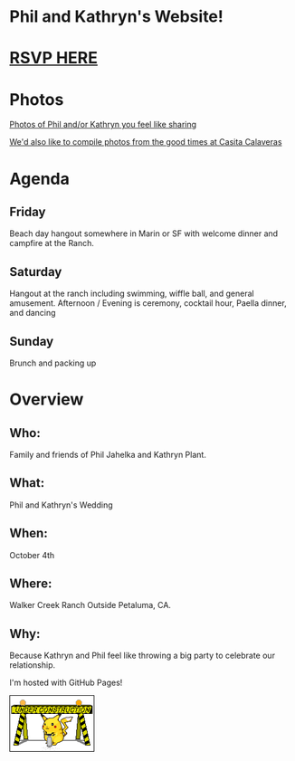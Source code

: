 # Phil and Kathryn's Website!


# [RSVP HERE](https://docs.google.com/forms/d/e/1FAIpQLSdb4hoWW1RRWFUf0m6yEEGGmeJv6fUi9wsexoM-h6kjG1RO1Q/viewform?usp=header)

# Photos
[Photos of Phil and/or Kathryn you feel like sharing](https://drive.google.com/drive/folders/1PeZt1Mxu6AgiRc7WDFCbZzBjKT45-65y?usp=sharing)

[We'd also like to compile photos from the good times at Casita Calaveras](https://drive.google.com/drive/folders/1X58aDVo3VKQTLNU9pvx_qz4HXxf5xbIQ?usp=sharing)

# Agenda

## Friday
Beach day hangout somewhere in Marin or SF with welcome dinner and campfire at the Ranch.

## Saturday
Hangout at the ranch including swimming, wiffle ball, and general amusement.
Afternoon / Evening is ceremony, cocktail hour, Paella dinner, and dancing

## Sunday
Brunch and packing up

# Overview

## Who:
Family and friends of Phil Jahelka and Kathryn Plant.
## What:
Phil and Kathryn's Wedding
## When:
October 4th
## Where:
Walker Creek Ranch Outside Petaluma, CA.
## Why:
Because Kathryn and Phil feel like throwing a big party to celebrate our relationship.


I'm hosted with GitHub Pages!

![90s under construction](assets/images/pikachu-constuction.gif)
